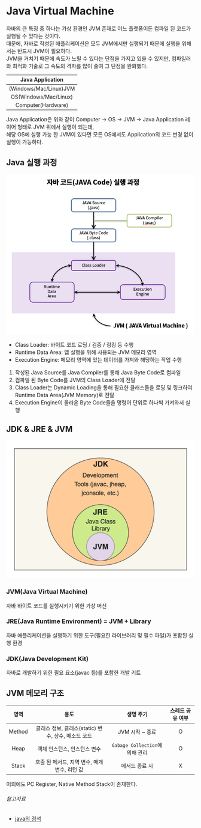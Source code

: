# Java Virtual Machine

자바의 큰 특징 중 하나는 가상 환경인 JVM 존재로 어느 플랫폼이든 컴파일 된 코드가 실행될 수 있다는 것이다.  
때문에, 자바로 작성된 애플리케이션은 모두 JVM에서만 실행되기 때문에 실행을 위해서는 반드시 JVM이 필요하다.  
JVM을 거치기 때문에 속도가 느릴 수 있다는 단점을 가지고 있을 수 있지만, 컴파일러와 최적화 기술로 그 속도의 격차를 많이 줄여 그 단점을 완화했다.

|    Java Application    |
|:----------------------:|
| (Windows/Mac/Linux)JVM |
| OS(Windows/Mac/Linux)  |
|   Computer(Hardware)   |

Java Application은 위와 같이 Computer -> OS -> JVM -> Java Application 레이어 형태로 JVM 위에서 실행이 되는데,  
해당 OS에 실행 가능 한 JVM이 있다면 모든 OS에서도 Application의 코드 변경 없이 실행이 가능하다.

## Java 실행 과정

![img.png](image/java_excution_process.png)

- Class Loader: 바이트 코드 로딩 / 검증 / 링킹 등 수행
- Runtime Data Area: 앱 실행을 위해 사용되는 JVM 메모리 영역
- Execution Engine: 메모리 영역에 있는 데이터를 가져와 해당하는 작업 수행

1. 작성된 Java Source를 Java Compiler를 통해 Java Byte Code로 컴파일
2. 컴파일 된 Byte Code를 JVM의 Class Loader에 전달
3. Class Loader는 Dynamic Loading을 통해 필요한 클래스들을 로딩 및 링크하여 Runtime Data Area(JVM Memory)로 전달
4. Execution Engine이 올라온 Byte Code들을 명령어 단위로 하나씩 가져와서 실행

## JDK & JRE & JVM

![img.png](image/java_jdk_diagram.png)

### JVM(Java Virtual Machine)

자바 바이트 코드를 실행시키기 위한 가상 머신

### JRE(Java Runtime Environment) = JVM + Library

자바 애플리케이션을 실행하기 위한 도구(필요한 라이브러리 및 필수 파일)가 포함된 실행 환경

### JDK(Java Development Kit)

자바로 개발하기 위한 필요 요소(javac 등)를 포함한 개발 키트

## JVM 메모리 구조

|   영역   |                 용도                 |           생명 주기            | 스레드 공유 여부 |
|:------:|:----------------------------------:|:--------------------------:|:---------:|
| Method | 클래스 정보, 클래스(static) 변수, 상수, 메소드 코드 |        JVM 시작 ~ 종료         |     O     |
|  Heap  |          객체 인스턴스, 인스턴스 변수          | `Gabage Collection`에 의해 관리 |     O     |
| Stack  |    호출 된 메서드, 지역 변수, 매개 변수, 리턴 값    |          메서드 종료 시          |     X     |

이외에도 PC Register, Native Method Stack이 존재한다.

###### 참고자료

- [java의 정석](https://www.nl.go.kr/seoji/contents/S80100000000.do?schM=intgr_detail_view_isbn&page=1&pageUnit=10&schType=simple&schStr=Java의+정석&isbn=9788994492032&cipId=200741285%2C)